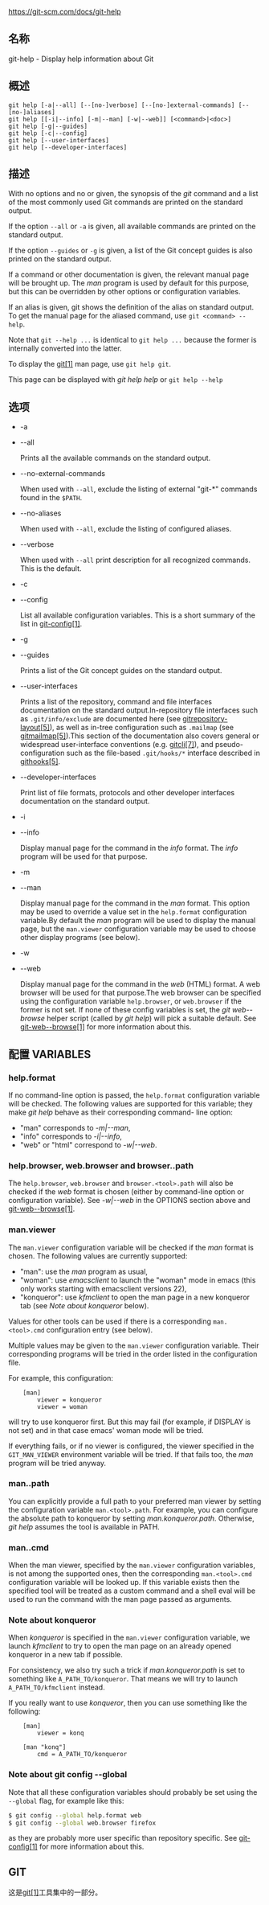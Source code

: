 https://git-scm.com/docs/git-help

## 名称

git-help - Display help information about Git

## 概述

```
git help [-a|--all] [--[no-]verbose] [--[no-]external-commands] [--[no-]aliases]
git help [[-i|--info] [-m|--man] [-w|--web]] [<command>|<doc>]
git help [-g|--guides]
git help [-c|--config]
git help [--user-interfaces]
git help [--developer-interfaces]
```

## 描述

With no options and no *<command>* or *<doc>* given, the synopsis of the *git* command and a list of the most commonly used Git commands are printed on the standard output.

If the option `--all` or `-a` is given, all available commands are printed on the standard output.

If the option `--guides` or `-g` is given, a list of the Git concept guides is also printed on the standard output.

If a command or other documentation is given, the relevant manual page will be brought up. The *man* program is used by default for this purpose, but this can be overridden by other options or configuration variables.

If an alias is given, git shows the definition of the alias on standard output. To get the manual page for the aliased command, use `git <command> --help`.

Note that `git --help ...` is identical to `git help ...` because the former is internally converted into the latter.

To display the [git[1]](../git) man page, use `git help git`.

This page can be displayed with *git help help* or `git help --help`

## 选项

- -a

- --all

  Prints all the available commands on the standard output.

- --no-external-commands

  When used with `--all`, exclude the listing of external "git-*" commands found in the `$PATH`.

- --no-aliases

  When used with `--all`, exclude the listing of configured aliases.

- --verbose

  When used with `--all` print description for all recognized commands. This is the default.

- -c

- --config

  List all available configuration variables. This is a short summary of the list in [git-config[1]](../git-config).

- -g

- --guides

  Prints a list of the Git concept guides on the standard output.

- --user-interfaces

  Prints a list of the repository, command and file interfaces documentation on the standard output.In-repository file interfaces such as `.git/info/exclude` are documented here (see [gitrepository-layout[5]](../../5/gitrepository-layout)), as well as in-tree configuration such as `.mailmap` (see [gitmailmap[5]](../../5/gitmailmap)).This section of the documentation also covers general or widespread user-interface conventions (e.g. [gitcli[7]](../../7/gitcli)), and pseudo-configuration such as the file-based `.git/hooks/*` interface described in [githooks[5]](../../5/githooks).

- --developer-interfaces

  Print list of file formats, protocols and other developer interfaces documentation on the standard output.

- -i

- --info

  Display manual page for the command in the *info* format. The *info* program will be used for that purpose.

- -m

- --man

  Display manual page for the command in the *man* format. This option may be used to override a value set in the `help.format` configuration variable.By default the *man* program will be used to display the manual page, but the `man.viewer` configuration variable may be used to choose other display programs (see below).

- -w

- --web

  Display manual page for the command in the *web* (HTML) format. A web browser will be used for that purpose.The web browser can be specified using the configuration variable `help.browser`, or `web.browser` if the former is not set. If none of these config variables is set, the *git web--browse* helper script (called by *git help*) will pick a suitable default. See [git-web--browse[1]](../git-web--browse) for more information about this.

## 配置 VARIABLES

### help.format

If no command-line option is passed, the `help.format` configuration variable will be checked. The following values are supported for this variable; they make *git help* behave as their corresponding command- line option:

- "man" corresponds to *-m|--man*,
- "info" corresponds to *-i|--info*,
- "web" or "html" correspond to *-w|--web*.

### help.browser, web.browser and browser.<tool>.path

The `help.browser`, `web.browser` and `browser.<tool>.path` will also be checked if the *web* format is chosen (either by command-line option or configuration variable). See *-w|--web* in the OPTIONS section above and [git-web--browse[1]](../git-web--browse).

### man.viewer

The `man.viewer` configuration variable will be checked if the *man* format is chosen. The following values are currently supported:

- "man": use the *man* program as usual,
- "woman": use *emacsclient* to launch the "woman" mode in emacs (this only works starting with emacsclient versions 22),
- "konqueror": use *kfmclient* to open the man page in a new konqueror tab (see *Note about konqueror* below).

Values for other tools can be used if there is a corresponding `man.<tool>.cmd` configuration entry (see below).

Multiple values may be given to the `man.viewer` configuration variable. Their corresponding programs will be tried in the order listed in the configuration file.

For example, this configuration:

```
	[man]
		viewer = konqueror
		viewer = woman
```

will try to use konqueror first. But this may fail (for example, if DISPLAY is not set) and in that case emacs' woman mode will be tried.

If everything fails, or if no viewer is configured, the viewer specified in the `GIT_MAN_VIEWER` environment variable will be tried. If that fails too, the *man* program will be tried anyway.

### man.<tool>.path

You can explicitly provide a full path to your preferred man viewer by setting the configuration variable `man.<tool>.path`. For example, you can configure the absolute path to konqueror by setting *man.konqueror.path*. Otherwise, *git help* assumes the tool is available in PATH.

### man.<tool>.cmd

When the man viewer, specified by the `man.viewer` configuration variables, is not among the supported ones, then the corresponding `man.<tool>.cmd` configuration variable will be looked up. If this variable exists then the specified tool will be treated as a custom command and a shell eval will be used to run the command with the man page passed as arguments.

### Note about konqueror

When *konqueror* is specified in the `man.viewer` configuration variable, we launch *kfmclient* to try to open the man page on an already opened konqueror in a new tab if possible.

For consistency, we also try such a trick if *man.konqueror.path* is set to something like `A_PATH_TO/konqueror`. That means we will try to launch `A_PATH_TO/kfmclient` instead.

If you really want to use *konqueror*, then you can use something like the following:

```
	[man]
		viewer = konq

	[man "konq"]
		cmd = A_PATH_TO/konqueror
```

### Note about git config --global

Note that all these configuration variables should probably be set using the `--global` flag, for example like this:

``` bash
$ git config --global help.format web
$ git config --global web.browser firefox
```

as they are probably more user specific than repository specific. See [git-config[1]](../git-config) for more information about this.

## GIT

  这是[git[1]](../../Git)工具集中的一部分。